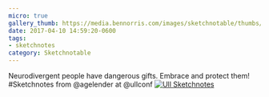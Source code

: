 ```yaml
---
micro: true
gallery_thumb: https://media.bennorris.com/images/sketchnotable/thumbs/ull-2017-sketchnotes-07.jpg
date: 2017-04-10 14:59:20-0600
tags:
- sketchnotes
category: Sketchnotable
---
```


Neurodivergent people have dangerous gifts. Embrace and protect them! #Sketchnotes from @agelender at @ullconf [![Ull Sketchnotes](https://media.bennorris.com/images/sketchnotable/ull-2017/ull-2017-sketchnotes-07.jpg)](https://media.bennorris.com/images/sketchnotable/ull-2017/ull-2017-sketchnotes-07.jpg)